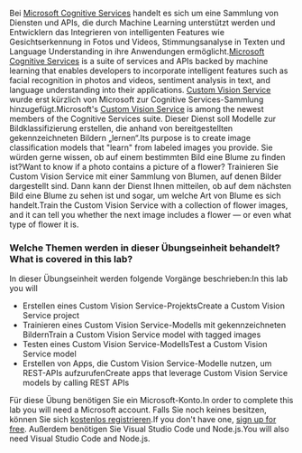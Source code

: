 <span data-ttu-id="74a50-101">Bei [Microsoft Cognitive Services](https://azure.microsoft.com/en-us/services/cognitive-services/ "Microsoft Cognitive Services") handelt es sich um eine Sammlung von Diensten und APIs, die durch Machine Learning unterstützt werden und Entwicklern das Integrieren von intelligenten Features wie Gesichtserkennung in Fotos und Videos, Stimmungsanalyse in Texten und Language Understanding in ihre Anwendungen ermöglicht.</span><span class="sxs-lookup"><span data-stu-id="74a50-101">[Microsoft Cognitive Services](https://azure.microsoft.com/en-us/services/cognitive-services/ "Microsoft Cognitive Services") is a suite of services and APIs backed by machine learning that enables developers to incorporate intelligent features such as facial recognition in photos and videos, sentiment analysis in text, and language understanding into their applications.</span></span> <span data-ttu-id="74a50-102">[Custom Vision Service](https://azure.microsoft.com/en-us/services/cognitive-services/custom-vision-service/) wurde erst kürzlich von Microsoft zur Cognitive Services-Sammlung hinzugefügt.</span><span class="sxs-lookup"><span data-stu-id="74a50-102">Microsoft's [Custom Vision Service](https://azure.microsoft.com/en-us/services/cognitive-services/custom-vision-service/) is among the newest members of the Cognitive Services suite.</span></span> <span data-ttu-id="74a50-103">Dieser Dienst soll Modelle zur Bildklassifizierung erstellen, die anhand von bereitgestellten gekennzeichneten Bildern „lernen“.</span><span class="sxs-lookup"><span data-stu-id="74a50-103">Its purpose is to create image classification models that "learn" from labeled images you provide.</span></span> <span data-ttu-id="74a50-104">Sie würden gerne wissen, ob auf einem bestimmten Bild eine Blume zu finden ist?</span><span class="sxs-lookup"><span data-stu-id="74a50-104">Want to know if a photo contains a picture of a flower?</span></span> <span data-ttu-id="74a50-105">Trainieren Sie Custom Vision Service mit einer Sammlung von Blumen, auf denen Bilder dargestellt sind. Dann kann der Dienst Ihnen mitteilen, ob auf dem nächsten Bild eine Blume zu sehen ist und sogar, um welche Art von Blume es sich handelt.</span><span class="sxs-lookup"><span data-stu-id="74a50-105">Train the Custom Vision Service with a collection of flower images, and it can tell you whether the next image includes a flower — or even what type of flower it is.</span></span>

### <a name="what-is-covered-in-this-lab"></a><span data-ttu-id="74a50-106">Welche Themen werden in dieser Übungseinheit behandelt?</span><span class="sxs-lookup"><span data-stu-id="74a50-106">What is covered in this lab?</span></span>
<span data-ttu-id="74a50-107">In dieser Übungseinheit werden folgende Vorgänge beschrieben:</span><span class="sxs-lookup"><span data-stu-id="74a50-107">In this lab you will</span></span>
* <span data-ttu-id="74a50-108">Erstellen eines Custom Vision Service-Projekts</span><span class="sxs-lookup"><span data-stu-id="74a50-108">Create a Custom Vision Service project</span></span> 
* <span data-ttu-id="74a50-109">Trainieren eines Custom Vision Service-Modells mit gekennzeichneten Bildern</span><span class="sxs-lookup"><span data-stu-id="74a50-109">Train a Custom Vision Service model with tagged images</span></span>  
* <span data-ttu-id="74a50-110">Testen eines Custom Vision Service-Modells</span><span class="sxs-lookup"><span data-stu-id="74a50-110">Test a Custom Vision Service model</span></span> 
* <span data-ttu-id="74a50-111">Erstellen von Apps, die Custom Vision Service-Modelle nutzen, um REST-APIs aufzurufen</span><span class="sxs-lookup"><span data-stu-id="74a50-111">Create apps that leverage Custom Vision Service models by calling REST APIs</span></span>

<span data-ttu-id="74a50-112">Für diese Übung benötigen Sie ein Microsoft-Konto.</span><span class="sxs-lookup"><span data-stu-id="74a50-112">In order to complete this lab you will need a Microsoft account.</span></span> <span data-ttu-id="74a50-113">Falls Sie noch keines besitzen, können Sie sich [kostenlos registrieren](https://account.microsoft.com/account).</span><span class="sxs-lookup"><span data-stu-id="74a50-113">If you don't have one, [sign up for free](https://account.microsoft.com/account).</span></span> <span data-ttu-id="74a50-114">Außerdem benötigen Sie Visual Studio Code und Node.js.</span><span class="sxs-lookup"><span data-stu-id="74a50-114">You will also need Visual Studio Code and Node.js.</span></span>